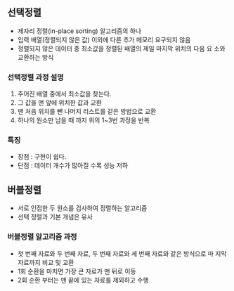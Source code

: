 ## 선택정렬
- 제자리 정렬(in-place sorting) 알고리즘의 하나 
- 입력 배열(정렬되지 않은 값) 이외에 다른 추가 메모리 요구되지 않음 
- 정렬되지 않은 데이터 중 최소값을 정렬된 배열의 제일 마지막 위치의 다음 요 소와 교환하는 방식
### 선택정렬 과정 설명 
1. 주어진 배열 중에서 최소값을 찾는다. 
2. 그 값을 맨 앞에 위치한 값과 교환 
3. 맨 처음 위치를 뺀 나머지 리스트를 같은 방법으로 교환 
4. 하나의 원소만 남을 때 까지 위의 1~3번 과정을 반복
### 특징 
- 장점 : 구현이 쉽다. 
- 단점 : 데이터 개수가 많아질 수록 성능 저하
## 버블정렬 
- 서로 인접한 두 원소를 검사하여 정렬하는 알고리즘 
- 선택 정렬과 기본 개념은 유사
### 버블정렬 알고리즘 과정 
- 첫 번째 자료와 두 번째 자료, 두 번째 자료와 세 번째 자료와 같은 방식으로 마 지막 자료까지 비교 및 교환 
- 1회 순환을 마치면 가장 큰 자료가 맨 뒤로 이동 
- 2회 순환 부터는 맨 끝에 있는 자료를 제외하고 수행
